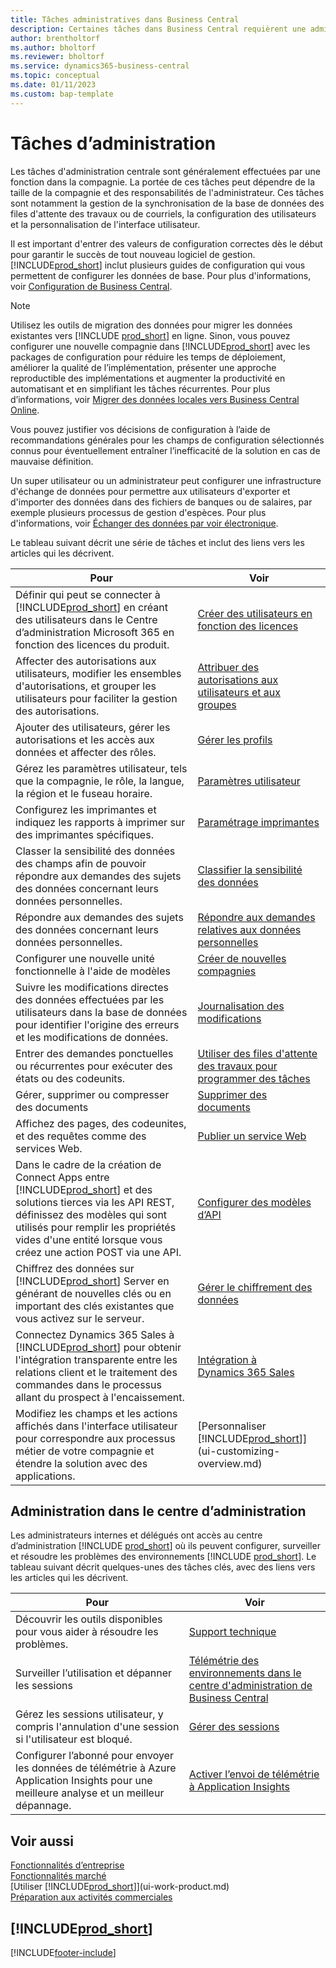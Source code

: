 ```yaml
---
title: Tâches administratives dans Business Central
description: Certaines tâches dans Business Central requièrent une administration centrale et une configuration. Découvrez quelles sont ces tâches et ce que vous devez faire.
author: brentholtorf
ms.author: bholtorf
ms.reviewer: bholtorf
ms.service: dynamics365-business-central
ms.topic: conceptual
ms.date: 01/11/2023
ms.custom: bap-template
---
```

# Tâches d’administration

Les tâches d'administration centrale sont généralement effectuées par une fonction dans la compagnie. La portée de ces tâches peut dépendre de la taille de la compagnie et des responsabilités de l'administrateur. Ces tâches sont notamment la gestion de la synchronisation de la base de données des files d'attente des travaux ou de courriels, la configuration des utilisateurs et la personnalisation de l'interface utilisateur.  

Il est important d'entrer des valeurs de configuration correctes dès le début pour garantir le succès de tout nouveau logiciel de gestion. [!INCLUDE[prod_short](includes/prod_short.md)] inclut plusieurs guides de configuration qui vous permettent de configurer les données de base. Pour plus d'informations, voir [Configuration de Business Central](setup.md).

> [!NOTE]
> Utilisez les outils de migration des données pour migrer les données existantes vers [!INCLUDE [prod_short](includes/prod_short.md)] en ligne. Sinon, vous pouvez configurer une nouvelle compagnie dans [!INCLUDE[prod_short](includes/prod_short.md)] avec les packages de configuration pour réduire les temps de déploiement, améliorer la qualité de l’implémentation, présenter une approche reproductible des implémentations et augmenter la productivité en automatisant et en simplifiant les tâches récurrentes. Pour plus d’informations, voir [Migrer des données locales vers Business Central Online](/dynamics365/business-central/dev-itpro/administration/migrate-data).

Vous pouvez justifier vos décisions de configuration à l’aide de recommandations générales pour les champs de configuration sélectionnés connus pour éventuellement entraîner l’inefficacité de la solution en cas de mauvaise définition.  

Un super utilisateur ou un administrateur peut configurer une infrastructure d'échange de données pour permettre aux utilisateurs d'exporter et d'importer des données dans des fichiers de banques ou de salaires, par exemple plusieurs processus de gestion d'espèces. Pour plus d'informations, voir [Échanger des données par voir électronique](across-data-exchange.md).

Le tableau suivant décrit une série de tâches et inclut des liens vers les articles qui les décrivent.  

|**Pour**|**Voir**|  
|------------|-------------|
|Définir qui peut se connecter à [!INCLUDE[prod_short](includes/prod_short.md)] en créant des utilisateurs dans le Centre d’administration Microsoft 365 en fonction des licences du produit.|[Créer des utilisateurs en fonction des licences](ui-how-users-permissions.md)|
|Affecter des autorisations aux utilisateurs, modifier les ensembles d'autorisations, et grouper les utilisateurs pour faciliter la gestion des autorisations.|[Attribuer des autorisations aux utilisateurs et aux groupes](ui-how-users-permissions.md)|
|Ajouter des utilisateurs, gérer les autorisations et les accès aux données et affecter des rôles.|[Gérer les profils](admin-users-profiles-roles.md)|
|Gérez les paramètres utilisateur, tels que la compagnie, le rôle, la langue, la région et le fuseau horaire.|[Paramètres utilisateur](admin-manage-user-settings-preferences.md)|
|Configurez les imprimantes et indiquez les rapports à imprimer sur des imprimantes spécifiques.|[Paramétrage imprimantes](ui-specify-printer-selection-reports.md)|
|Classer la sensibilité des données des champs afin de pouvoir répondre aux demandes des sujets des données concernant leurs données personnelles.|[Classifier la sensibilité des données](admin-classifying-data-sensitivity.md)|
|Répondre aux demandes des sujets des données concernant leurs données personnelles.|[Répondre aux demandes relatives aux données personnelles](admin-responding-to-requests-about-personal-data.md)|
|Configurer une nouvelle unité fonctionnelle à l'aide de modèles|[Créer de nouvelles compagnies](about-new-company.md)|
|Suivre les modifications directes des données effectuées par les utilisateurs dans la base de données pour identifier l'origine des erreurs et les modifications de données.|[Journalisation des modifications](across-log-changes.md)|  
|Entrer des demandes ponctuelles ou récurrentes pour exécuter des états ou des codeunits.|[Utiliser des files d'attente des travaux pour programmer des tâches](admin-job-queues-schedule-tasks.md)|  
|Gérer, supprimer ou compresser des documents|[Supprimer des documents](admin-manage-documents.md)|  
|Affichez des pages, des codeunites, et des requêtes comme des services Web.|[Publier un service Web](across-how-publish-web-service.md)|
|Dans le cadre de la création de Connect Apps entre [!INCLUDE[prod_short](includes/prod_short.md)] et des solutions tierces via les API REST, définissez des modèles qui sont utilisés pour remplir les propriétés vides d'une entité lorsque vous créez une action POST via une API.|[Configurer des modèles d’API](admin-configuring-api-template.md)|
|Chiffrez des données sur [!INCLUDE[prod_short](includes/prod_short.md)] Server en générant de nouvelles clés ou en important des clés existantes que vous activez sur le serveur.|[Gérer le chiffrement des données](admin-manage-data-encryption.md)|
|Connectez Dynamics 365 Sales à [!INCLUDE[prod_short](includes/prod_short.md)] pour obtenir l'intégration transparente entre les relations client et le traitement des commandes dans le processus allant du prospect à l'encaissement.|[Intégration à Dynamics 365 Sales](admin-prepare-dynamics-365-for-sales-for-integration.md)|
|Modifiez les champs et les actions affichés dans l'interface utilisateur pour correspondre aux processus métier de votre compagnie et étendre la solution avec des applications.|[Personnaliser [!INCLUDE[prod_short](includes/prod_short.md)]](ui-customizing-overview.md)|

## Administration dans le centre d’administration

Les administrateurs internes et délégués ont accès au centre d’administration [!INCLUDE [prod_short](includes/prod_short.md)] où ils peuvent configurer, surveiller et résoudre les problèmes des environnements [!INCLUDE [prod_short](includes/prod_short.md)]. Le tableau suivant décrit quelques-unes des tâches clés, avec des liens vers les articles qui les décrivent.  

|**Pour**|**Voir**|  
|------------|-------------|
|Découvrir les outils disponibles pour vous aider à résoudre les problèmes.|[Support technique](/dynamics365/business-central/dev-itpro/technical-support)|
|Surveiller l’utilisation et dépanner les sessions|[Télémétrie des environnements dans le centre d'administration de Business Central](/dynamics365/business-central/dev-itpro/administration/tenant-admin-center-telemetry)|
|Gérez les sessions utilisateur, y compris l'annulation d'une session si l'utilisateur est bloqué.|[Gérer des sessions](/dynamics365/business-central/dev-itpro/administration/tenant-admin-center-manage-sessions)|
|Configurer l’abonné pour envoyer les données de télémétrie à Azure Application Insights pour une meilleure analyse et un meilleur dépannage.|[Activer l’envoi de télémétrie à Application Insights](/dynamics365/business-central/dev-itpro/administration/telemetry-enable-application-insights)|

## Voir aussi

[Fonctionnalités d’entreprise](across-business-functionality.md)  
[Fonctionnalités marché](ui-across-business-areas.md)  
[Utiliser [!INCLUDE[prod_short](includes/prod_short.md)]](ui-work-product.md)  
[Préparation aux activités commerciales](ui-get-ready-business.md)  

## [!INCLUDE[prod_short](includes/free_trial_md.md)]  


[!INCLUDE[footer-include](includes/footer-banner.md)]
